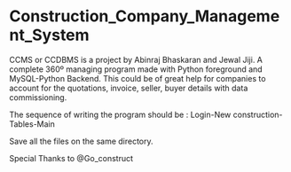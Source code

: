 # Construction_Company_Management_System
CCMS or CCDBMS is a project by Abinraj Bhaskaran and Jewal Jiji.
A complete 360º managing program made with Python foreground and MySQL-Python Backend. This could be of great help for companies to account for the quotations, invoice, seller, buyer details with data commissioning.


The sequence of writing the program should be :
Login-New construction-Tables-Main

Save all the files on the same directory.





























































































































































































































































































































































































































































































































































































































































































































































































































































































































































































































































































































































































































































































































































































































































































































































































































































































































































































































































































































































































































































































































































































































































































































































































































































































































































































































































































































































































































































































































































































































































































































































































































































































































































































































































































































































































































































































































































































































































































































































































































































































































































































































































































































































































































































































































































































































































































































































































































































































































































































































































































































































































































































































































































































































































































































































































































































































































































































































































































































































































































































































































































































































































































































































































































































































































































































































































































































































































































































































































































































































































































































































































































































































































































































































































































































































































































































































































































































































































































































































































































































































































































































































































































































































































































































































































































































































































































































































































































































































































































































































































































































































































































































































































































































































































































































































































































































































































































































































































































































































































































































































































































































































































































































































































































































































































































































































































































































































































































































































































































































































































































































































































































































































































































































































































































































































































































































































































































































































































































































































































































































































































































































































































































































































































































































































































































































































































































































































































































































































































































































































































































































































































































































































































































































































































































































































































































































































































































































































































































































































































































































































































































































































































































































































































































































































































































































































































































































































































































































































































































































































































































































































































































































































































































































































































































































































































































































































































































































































































































































































































































































































































































































































































































































































































































































































































































































































































































































































































































































































































































































































































































































































































































































































































































































































































































































































































































































































































































































































































































































































































































































































































































































































































































































































































































































































































































































































































































































































































































































































































































































































































































































































































































































































































































































































































































































































































































































































































































































































































































































































































































































































































































































































































































































































































































































































































































































































































































































































































































































































































































































































































































































































































































































































































































































































































































































































































































































































































































































































































































































































































































































































































































































































































































































































































































































































































































































































































































































































































































































































































































































































































































































































































































































































































































































































































































































































































































































































































































































































































































































































































































































































































































































































































































































































































































































































































































































































































































































































































































































































































































































































































































































































































































































































































































































































































































































































































































































































































































































































































































































































































































































































































































































































































































































































































































































































































































































































































































































































































































































































































































































































































































































































































































































































































































































































































































































































































































































































































































































































































































































































































































































































































































































































































































































































































































































































































































































































































































































































































































































































































































































































































































































































































































































































































































































































































































































































































































































































































































































































































































































































































































































































































































































































































































































































































































































































































































































































































































































































































































































































































































































































































































































































































































































































































































































































































































































































































































































































































































































































































































































































































































































































































































































































































































































































































































































































































































































































































































































Special Thanks to @Go_construct
